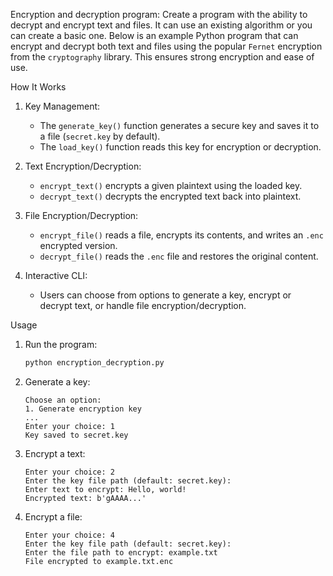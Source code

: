 Encryption and decryption program: Create a program with the ability to decrypt and encrypt text and files. It can use an existing algorithm or you can create a basic one.
Below is an example Python program that can encrypt and decrypt both text and files using the popular `Fernet` encryption from the `cryptography` library. 
This ensures strong encryption and ease of use.

How It Works
1. Key Management:
   - The `generate_key()` function generates a secure key and saves it to a file (`secret.key` by default).
   - The `load_key()` function reads this key for encryption or decryption.  

2. Text Encryption/Decryption:
   - `encrypt_text()` encrypts a given plaintext using the loaded key.
   - `decrypt_text()` decrypts the encrypted text back into plaintext.  

3. File Encryption/Decryption:
   - `encrypt_file()` reads a file, encrypts its contents, and writes an `.enc` encrypted version.
   - `decrypt_file()` reads the `.enc` file and restores the original content.

4. Interactive CLI:
   - Users can choose from options to generate a key, encrypt or decrypt text, or handle file encryption/decryption.


Usage
1. Run the program:
   ```bash
   python encryption_decryption.py
   ```

2. Generate a key:
   ```
   Choose an option:
   1. Generate encryption key
   ...
   Enter your choice: 1
   Key saved to secret.key
   ```

3. Encrypt a text:
   ```
   Enter your choice: 2
   Enter the key file path (default: secret.key): 
   Enter text to encrypt: Hello, world!
   Encrypted text: b'gAAAA...'
   ```

4. Encrypt a file:
   ```
   Enter your choice: 4
   Enter the key file path (default: secret.key): 
   Enter the file path to encrypt: example.txt
   File encrypted to example.txt.enc
   ```